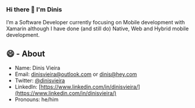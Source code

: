 ### Hi there 👋 I'm Dinis

I’m a Software Developer currently focusing on Mobile development with Xamarin although I have done (and still do) Native, Web and Hybrid mobile development.

## 😄 - About

- Name: Dinis Vieira
- Email: dinisvieira@outlook.com or dinis@hey.com
- Twitter: [@dinisvieira](https://twitter.com/dinisvieira)
- LinkedIn: [https://www.linkedin.com/in/dinisvieira/](https://www.linkedin.com/in/dinisvieira/)
- Pronouns: he/him

<!--
**dinisvieira/dinisvieira** is a ✨ _special_ ✨ repository because its `README.md` (this file) appears on your GitHub profile.

Here are some ideas to get you started:

- 🔭 I’m currently working on ...
- 🌱 I’m currently learning ...
- 👯 I’m looking to collaborate on ...
- 🤔 I’m looking for help with ...
- 💬 Ask me about ...
- 📫 How to reach me: ...
- 😄 Pronouns: ...
- ⚡ Fun fact: ...
-->

